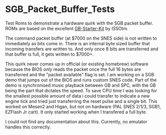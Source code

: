 # SGB_Packet_Buffer_Tests
Test Roms to demonstrate a hardware quirk with the SGB packet buffer.
ROMs are based on the excellent [GB-Starter-Kit](https://github.com/ISSOtm/gb-starter-kit) by ISSOtm.

The command packet buffer (at $7000 on the SNES side) is not written to immediately as bits come in. There is an internal byte sized buffer that incoming transfers are written to. And only once 8 bits are transferred and that buffer is full, it gets written to $7000+.

This quirk never comes up in official (or existing homebrew) software because the BIOS only reads the packet once the full 16 bytes are transferred and the "packet available" flag is set. 
I am working on a SGB demo that jumps out of the BIOS and runs custom SNES code. Part of the demo is synchronised music playback between GB and SPC, with the GB being the part that dictates the speed. To save CPU time I was looking for the smallest possible amount of data i could transfer to indicate a new engine tick and tried just transferring the reset pulse and a single bit. This worked on Mesen2 and Higan, but not on hardware (PAL SNES 2/1/3, SGB1, EZFlash Jr cart). It only started working when I transfered a full byte. 

I could not find any documentation about this. Currently, no emulator handles this correctly.





